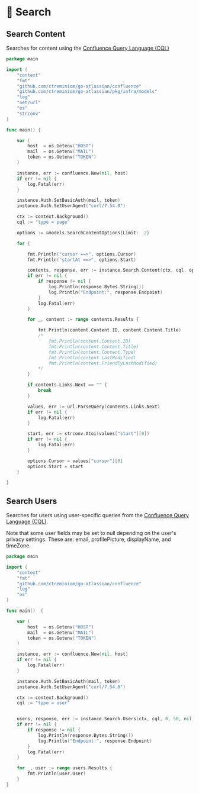 # 🔎 Search

## Search Content

Searches for content using the [Confluence Query Language (CQL)](https://developer.atlassian.com/cloud/confluence/advanced-searching-using-cql/)

```go
package main

import (
	"context"
	"fmt"
	"github.com/ctreminiom/go-atlassian/confluence"
	"github.com/ctreminiom/go-atlassian/pkg/infra/models"
	"log"
	"net/url"
	"os"
	"strconv"
)

func main() {

	var (
		host  = os.Getenv("HOST")
		mail  = os.Getenv("MAIL")
		token = os.Getenv("TOKEN")
	)

	instance, err := confluence.New(nil, host)
	if err != nil {
		log.Fatal(err)
	}

	instance.Auth.SetBasicAuth(mail, token)
	instance.Auth.SetUserAgent("curl/7.54.0")

	ctx := context.Background()
	cql := "type = page"

	options := &models.SearchContentOptions{Limit:  2}

	for {

		fmt.Println("cursor ==>", options.Cursor)
		fmt.Println("startAt ==>", options.Start)

		contents, response, err := instance.Search.Content(ctx, cql, options)
		if err != nil {
			if response != nil {
				log.Println(response.Bytes.String())
				log.Println("Endpoint:", response.Endpoint)
			}
			log.Fatal(err)
		}

		for _, content := range contents.Results {

			fmt.Println(content.Content.ID, content.Content.Title)
			/*
				fmt.Println(content.Content.ID)
				fmt.Println(content.Content.Title)
				fmt.Println(content.Content.Type)
				fmt.Println(content.LastModified)
				fmt.Println(content.FriendlyLastModified)
			*/
		}

		if contents.Links.Next == "" {
			break
		}

		values, err := url.ParseQuery(contents.Links.Next)
		if err != nil {
			log.Fatal(err)
		}

		start, err := strconv.Atoi(values["start"][0])
		if err != nil {
			log.Fatal(err)
		}

		options.Cursor = values["cursor"][0]
		options.Start = start
	}

}
```

## Search Users

Searches for users using user-specific queries from the [Confluence Query Language (CQL)](https://developer.atlassian.com/cloud/confluence/advanced-searching-using-cql/).

Note that some user fields may be set to null depending on the user's privacy settings. These are: email, profilePicture, displayName, and timeZone.

```go
package main

import (
	"context"
	"fmt"
	"github.com/ctreminiom/go-atlassian/confluence"
	"log"
	"os"
)

func main()  {

	var (
		host  = os.Getenv("HOST")
		mail  = os.Getenv("MAIL")
		token = os.Getenv("TOKEN")
	)

	instance, err := confluence.New(nil, host)
	if err != nil {
		log.Fatal(err)
	}

	instance.Auth.SetBasicAuth(mail, token)
	instance.Auth.SetUserAgent("curl/7.54.0")

	ctx := context.Background()
	cql := "type = user"


	users, response, err := instance.Search.Users(ctx, cql, 0, 50, nil)
	if err != nil {
		if response != nil {
			log.Println(response.Bytes.String())
			log.Println("Endpoint:", response.Endpoint)
		}
		log.Fatal(err)
	}

	for _, user := range users.Results {
		fmt.Println(user.User)
	}
}
```
